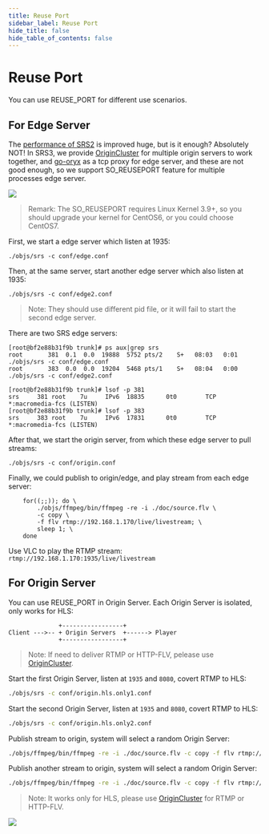 ```yaml
---
title: Reuse Port
sidebar_label: Reuse Port
hide_title: false
hide_table_of_contents: false
---
```


# Reuse Port

You can use REUSE_PORT for different use scenarios.

## For Edge Server

The [performance of SRS2](https://github.com/ossrs/srs/tree/2.0release#performance) is improved huge, but is it enough?
Absolutely NOT! In SRS3, we provide [OriginCluster](./sample-origin-cluster) for multiple origin servers to work together,
and [go-oryx](https://github.com/ossrs/go-oryx) as a tcp proxy for edge server, and these are not good enough, so we support
SO_REUSEPORT feature for multiple processes edge server.

![](/img/doc-guides-reuse-port-001.png)

> Remark: The SO_REUSEPORT requires Linux Kernel 3.9+, so you should upgrade your kernel for CentOS6, or you could choose CentOS7.

First, we start a edge server which listen at 1935:

```
./objs/srs -c conf/edge.conf
```

Then, at the same server, start another edge server which also listen at 1935:

```
./objs/srs -c conf/edge2.conf
```

> Note: They should use different pid file, or it will fail to start the second edge server.

There are two SRS edge servers:

```
[root@bf2e88b31f9b trunk]# ps aux|grep srs
root       381  0.1  0.0  19888  5752 pts/2    S+   08:03   0:01 ./objs/srs -c conf/edge.conf
root       383  0.0  0.0  19204  5468 pts/1    S+   08:04   0:00 ./objs/srs -c conf/edge2.conf

[root@bf2e88b31f9b trunk]# lsof -p 381
srs     381 root    7u     IPv6  18835      0t0        TCP *:macromedia-fcs (LISTEN)
[root@bf2e88b31f9b trunk]# lsof -p 383
srs     383 root    7u     IPv6  17831      0t0        TCP *:macromedia-fcs (LISTEN)
```

After that, we start the origin server, from which these edge server to pull streams:

```
./objs/srs -c conf/origin.conf 
```

Finally, we could publish to origin/edge, and play stream from each edge server:

```
    for((;;)); do \
        ./objs/ffmpeg/bin/ffmpeg -re -i ./doc/source.flv \
        -c copy \
        -f flv rtmp://192.168.1.170/live/livestream; \
        sleep 1; \
    done
```

Use VLC to play the RTMP stream: `rtmp://192.168.1.170:1935/live/livestream`

## For Origin Server

You can use REUSE_PORT in Origin Server. Each Origin Server is isolated, only works for HLS:

```
              +-----------------+
Client --->-- + Origin Servers  +------> Player
              +-----------------+
```

> Note: If need to deliver RTMP or HTTP-FLV, pelease use [OriginCluster](./sample-origin-cluster).

Start the first Origin Server, listen at `1935` and `8080`, covert RTMP to HLS:

```bash
./objs/srs -c conf/origin.hls.only1.conf
```

Start the second Origin Server, listen at `1935` and `8080`, covert RTMP to HLS:

```bash
./objs/srs -c conf/origin.hls.only2.conf
```

Publish stream to origin, system will select a random Origin Server:

```bash
./objs/ffmpeg/bin/ffmpeg -re -i ./doc/source.flv -c copy -f flv rtmp://localhost/live/livestream1
```

Publish another stream to origin, system will select a random Origin Server:

```bash
./objs/ffmpeg/bin/ffmpeg -re -i ./doc/source.flv -c copy -f flv rtmp://localhost/live/livestream2
```

> Note: It works only for HLS, please use [OriginCluster](./sample-origin-cluster) for RTMP or HTTP-FLV.

![](https://ossrs.net/gif/v1/sls.gif?site=ossrs.io&path=/lts/doc/en/v5/reuse-port)


